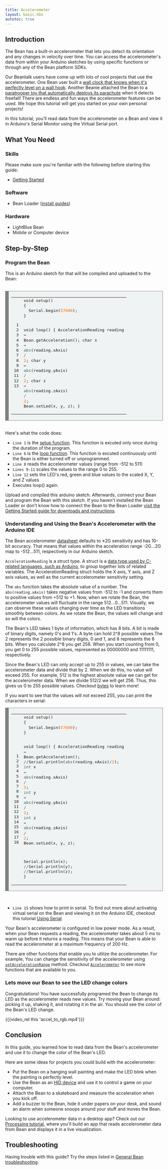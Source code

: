 ```yaml
---
title: Accelerometer
layout: basic.hbs
autotoc: true
---
```


## Introduction

The Bean has a built-in accelerometer that lets you detect its orientation and any changes in velocity over time. You can access the accelerometer's data from within your Arduino sketches by using specific functions or through any of the Bean platform SDKs.

Our Beantalk users have come up with lots of cool projects that use the accelerometer. One Bean user built a [wall clock that knows when it's perfectly level on a wall hook](#). Another Beanie attached the Bean to a [paratrooper toy that automatically deploys its parachute](#) when it detects freefall! There are endless and fun ways the accelerometer features can be used.  We hope this tutorial will get you started on your own personal projects!

In this tutorial, you'll read data from the accelerometer on a Bean and view it in Arduino's Serial Monitor using the Virtual Serial port.

## What You Need

### Skills

Please make sure you're familiar with the following before starting this guide:

* [Getting Started](#)

### Software

* Bean Loader ([install guides](#))

### Hardware

* LightBlue Bean
* Mobile or Computer device

## Step-by-Step

### Program the Bean

This is an Arduino sketch for that will be compiled and uploaded to the Bean:  
<br>

<div style="background: #f0f3f3; overflow:auto;width:auto;border:solid gray;border-width:.1em .1em .1em .8em;padding:.2em .6em;"><table><tr><td><pre style="margin: 0; line-height: 125%"> 1
 2
 3
 4
 5
 6
 7
 8
 9
10
11
12
13</pre></td><td><pre style="margin: 0; line-height: 125%">void setup()
{
  Serial<span style="color: #555555">.</span>begin(<span style="color: #FF6600">57600</span>);
}

void loop()
{
  AccelerationReading reading <span style="color: #555555">=</span> Bean<span style="color: #555555">.</span>getAcceleration();
  char x <span style="color: #555555">=</span> <span style="color: #336666">abs</span>(reading<span style="color: #555555">.</span>xAxis) <span style="color: #555555">/</span> <span style="color: #FF6600">2</span>;
  char y <span style="color: #555555">=</span> <span style="color: #336666">abs</span>(reading<span style="color: #555555">.</span>yAxis) <span style="color: #555555">/</span> <span style="color: #FF6600">2</span>;
  char z <span style="color: #555555">=</span> <span style="color: #336666">abs</span>(reading<span style="color: #555555">.</span>zAxis) <span style="color: #555555">/</span> <span style="color: #FF6600">2</span>;
  Bean<span style="color: #555555">.</span>setLed(x, y, z);
}
</pre></td></tr></table></div>

<br>
Here's what the code does:


* `Line 1` is the [setup function](https://www.arduino.cc/en/Serial/Begin). This function is excuted only once during the duration of the program.
* `Line 6` is the [loop function](https://www.arduino.cc/en/Reference/Loop).  This function is excuted continuously until the Bean is either turned off or unprogrammed.   
* `Line 8` reads the accelerometer values (range from -512 to 511)
* `Lines 9-11` scales the values to the range 0 to 255.
* `Line 12` sets the LED's red, green and blue values to the scaled X, Y, and Z values
* Executes loop() again. 


Upload and compiled this arduino sketch. Afterwards, connect your Bean and program the Bean with this sketch. If you haven't installed the Bean Loader or don't know how to connect the Bean to the Bean Loader [visit the Getting Started guide for downloads and instructions](#).

### Understanding and Using the Bean's Accelerometer with the Arduino IDE

The Bean accelerometer [datasheet](http://ae-bst.resource.bosch.com/media/products/dokumente/bma250/bst-bma250-ds002-05.pdf) defaults to ±2G sensitivity and has 10-bit accuracy. That means that values within the acceleration range -2G...2G map to -512...511, respectively in our Arduino sketch.

`AccelerationReading` is a struct type. A struct is a [data type used by C-related languages, such as Arduino](http://playground.arduino.cc/Code/Struct), to group together lots of related variables. The AccelerationReading struct holds the X axis, Y axis, and Z axis values, as well as the current accelerometer sensitivity setting.

The `abs` function takes the absolute value of a number. The `abs(reading.xAxis)` takes negative values from -512 to -1 and converts them to positive values from +512 to +1. Now, when we rotate the Bean, the accelerometer values will fluctuate in the range 512...0...511.  Visually, we can observe these values changing over time as the LED transitions smoothly between colors. As we rotate the Bean, the values will change and so will the colors.


The Bean's LED takes 1 byte of information, which has 8 bits. A bit is made of binary digits, namely 0's and 1's. A byte can hold 2^8 possible values.The 2 represents the 2 possible binary digits, 0 and 1, and 8 represents the 8 bits. When you calculate 2^8 you get 256.  When you start counting from 0, you get 0 to 255 possible values, represented as 00000000 and 11111111, respectively.  

Since the Bean's LED can only accept up to 255 in values, we can take the accelerometer data and divide that by 2.  When we do this, no value will exceed 255. For example, 512 is the highest absolute value we  can get for the accelerometer data.  When we divide 512/2 we will get 256. Thus, this gives us 0 to 255 possible values.  Checkout [bytes](https://www.arduino.cc/en/Reference/Byte) to learn more!  

If you want to see that the values will not exceed 255, you can print the characters in serial:

<div style="background: #f0f3f3; overflow:auto;width:auto;border:solid gray;border-width:.1em .1em .1em .8em;padding:.2em .6em;"><table><tr><td><pre style="margin: 0; line-height: 125%"> 1
 2
 3
 4
 5
 6
 7
 8
 9
10
11
12
13
14
15
16
17
18</pre></td><td><pre style="margin: 0; line-height: 125%">void setup()
{
  Serial<span style="color: #555555">.</span>begin(<span style="color: #FF6600">57600</span>);
}

void loop()
{
  AccelerationReading reading <span style="color: #555555">=</span> Bean<span style="color: #555555">.</span>getAcceleration();
  <span style="color: #555555">//</span>Serial<span style="color: #555555">.</span>println(<span style="color: #336666">abs</span>(reading<span style="color: #555555">.</span>xAxis)<span style="color: #555555">/</span><span style="color: #FF6600">2</span>);
  <span style="color: #336666">int</span> x <span style="color: #555555">=</span> <span style="color: #336666">abs</span>(reading<span style="color: #555555">.</span>xAxis) <span style="color: #555555">/</span> <span style="color: #FF6600">2</span>;
  <span style="color: #336666">int</span> y <span style="color: #555555">=</span> <span style="color: #336666">abs</span>(reading<span style="color: #555555">.</span>yAxis) <span style="color: #555555">/</span> <span style="color: #FF6600">2</span>;
  <span style="color: #336666">int</span> z <span style="color: #555555">=</span> <span style="color: #336666">abs</span>(reading<span style="color: #555555">.</span>zAxis) <span style="color: #555555">/</span> <span style="color: #FF6600">2</span>;
  Bean<span style="color: #555555">.</span>setLed(x, y, z);

Serial<span style="color: #555555">.</span>println(x);
<span style="color: #555555">//</span>Serial<span style="color: #555555">.</span>println(y);
<span style="color: #555555">//</span>Serial<span style="color: #555555">.</span>println(z);
}
</pre></td></tr></table></div>

<br>

 * `Line 15` shows how to print in serial. To find out more about activating virtual serial on the Bean and viewing it on the Arduino IDE, checkout this tutorial [Using Serial](#).


Your Bean's accelerometer is configured in low power mode.  As a result, when your Bean requests a reading, the accelerometer takes about 5 ms to warm up before it returns a reading. This means that your Bean is able to read the accelerometer at a maximum frequency of 200 Hz.

There are other functions that enable you to utilize the accelerometer. For example, You can change the sensitivity of the accelerometer using [`setAccelerationRange`](#) method. Checkout [`Accelerometer`](#) to see more functions that are available to you. 



### Lets move our Bean to see the LED change colors

Congratulations!  You have successfully programed the Bean to change its LED as the accelerometer reads new values. Try moving your Bean around: picking it up, shaking it, and rotating it in the air. You should see the color of the Bean's LED change.

{{{video_rel this 'accel_to_rgb.mp4'}}}

## Conclusion

In this guide, you learned how to read data from the Bean's accelerometer and use it to change the color of the Bean's LED.

Here are some ideas for projects you could build with the accelerometer:

* Put the Bean on a hanging wall painting and make the LED blink when the painting is perfectly level.
* Use the Bean as an [HID device](#) and use it to control a game on your computer.
* Attach the Bean to a skateboard and measure the acceleration when you kick off.
* Add a buzzer to the Bean, hide it under papers on your desk, and sound an alarm when someone snoops around your stuff and moves the Bean.

Looking to use accelerometer data in a desktop app? Check out our [Processing tutorial](#), where you'll build an app that reads accelerometer data from Bean and displays it in a live visualization.

## Troubleshooting

Having trouble with this guide? Try the steps listed in [General Bean troubleshooting](#).

